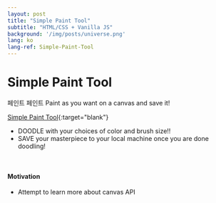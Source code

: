 ```yaml
---
layout: post
title: "Simple Paint Tool"
subtitle: "HTML/CSS + Vanilla JS"
background: '/img/posts/universe.png'
lang: ko
lang-ref: Simple-Paint-Tool
---
```


# Simple Paint Tool
페인트 페인트
Paint as you want on a canvas and save it!

[Simple Paint Tool](https://haileykr.github.io/paintJS){:target="blank"}

* DOODLE with your choices of color and brush size!!
* SAVE your masterpiece to your local machine once you are done doodling!

<br>

#### Motivation
* Attempt to learn more about canvas API